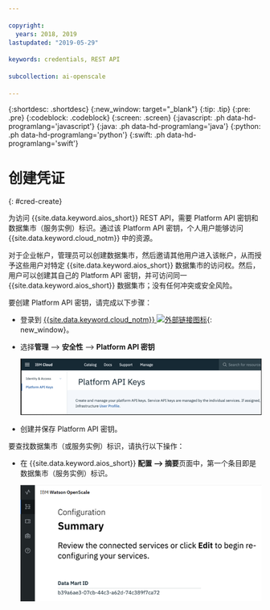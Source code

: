 ```yaml
---

copyright:
  years: 2018, 2019
lastupdated: "2019-05-29"

keywords: credentials, REST API

subcollection: ai-openscale

---
```


{:shortdesc: .shortdesc}
{:new_window: target="_blank"}
{:tip: .tip}
{:pre: .pre}
{:codeblock: .codeblock}
{:screen: .screen}
{:javascript: .ph data-hd-programlang='javascript'}
{:java: .ph data-hd-programlang='java'}
{:python: .ph data-hd-programlang='python'}
{:swift: .ph data-hd-programlang='swift'}

# 创建凭证
{: #cred-create}

为访问 {{site.data.keyword.aios_short}} REST API，需要 Platform API 密钥和数据集市（服务实例）标识。通过该 Platform API 密钥，个人用户能够访问 {{site.data.keyword.cloud_notm}} 中的资源。

对于企业帐户，管理员可以创建数据集市，然后邀请其他用户进入该帐户，从而授予这些用户对特定 {{site.data.keyword.aios_short}} 数据集市的访问权。然后，用户可以创建其自己的 Platform API 密钥，并可访问同一 {{site.data.keyword.aios_short}} 数据集市；没有任何冲突或安全风险。

要创建 Platform API 密钥，请完成以下步骤：

- 登录到 [{{site.data.keyword.cloud_notm}} ![外部链接图标](../../icons/launch-glyph.svg "外部链接图标")](https://{DomainName}){: new_window}。

- 选择**管理** --> **安全性** --> **Platform API 密钥**

    ![Platform API 密钥](images/cred-api-key.png)

- 创建并保存 Platform API 密钥。

要查找数据集市（或服务实例）标识，请执行以下操作：

- 在 {{site.data.keyword.aios_short}} **配置 --> 摘要**页面中，第一个条目即是数据集市（服务实例）标识。

    ![数据集市标识](images/data-mart-id.png)
